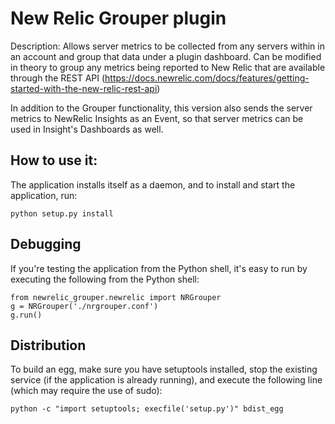 # New Relic Grouper plugin #

Description: Allows server metrics to be collected from any servers within in an account and group that data under a plugin dashboard. Can be modified in theory to group any metrics being reported to New Relic that are available through the REST API (https://docs.newrelic.com/docs/features/getting-started-with-the-new-relic-rest-api)

In addition to the Grouper functionality, this version also sends the server metrics to NewRelic Insights as an Event, so that server metrics can be used in Insight's Dashboards as well.

## How to use it: ##

The application installs itself as a daemon, and to install and start the application, run:

    python setup.py install


## Debugging ##

If you're testing the application from the Python shell, it's easy to run by executing the following
from the Python shell: 

```
from newrelic_grouper.newrelic import NRGrouper
g = NRGrouper('./nrgrouper.conf')
g.run()
```

## Distribution ##

To build an egg, make sure you have setuptools installed, stop the existing service (if the application is already running), and execute the following line (which may require the use of sudo):

```
python -c "import setuptools; execfile('setup.py')" bdist_egg
```
